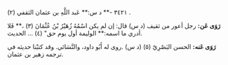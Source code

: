 ٣٤٢١ -** د س:** عَبد اللَّهِ بن عثمان الثقفي (٢) .

**رَوَى عَن:** رجل أعور من ثقيف (د س) قال: إن لم يكن اسْمُهُ زُهَيْرُ بْنُ عُثْمَانَ (٣) ،** فَلا أدري ما اسمه:** الوليمة أول يوم حق" (٤) ... الحديث.

**رَوَى عَنه:** الحسن البَصْرِيّ (٥) (د س) .روى له أَبُو داود، والنَّسَائي. وقد كتبْنا حديثه في ترجمه زهير بن عثمان.